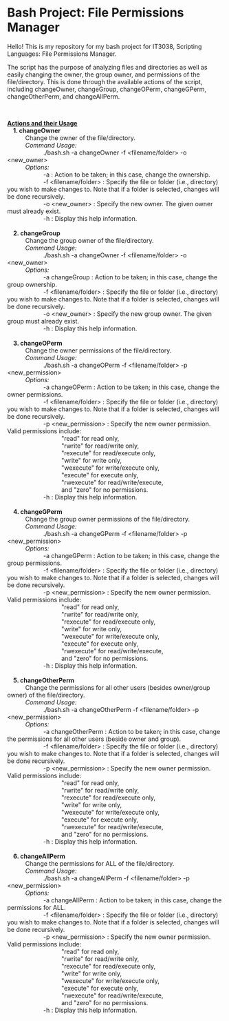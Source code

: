 # Bash Project: File Permissions Manager

Hello! This is my repository for my bash project for IT3038, Scripting Languages: File Permissions Manager.

The script has the purpose of analyzing files and directories as well as easily changing the owner, the group owner, and permissions of the file/directory. This is done through the available actions of the script, including changeOwner, changeGroup, changeOPerm, changeGPerm, changeOtherPerm, and changeAllPerm.

<br>

<ins>**Actions and their Usage**</ins>\
&emsp;**1. changeOwner**\
&emsp;&emsp;&emsp;Change the owner of the file/directory.\
&emsp;&emsp;&emsp;*Command Usage:*\
&emsp;&emsp;&emsp;&emsp;&emsp;&emsp;./bash.sh -a changeOwner -f <filename/folder> -o <new_owner>\
&emsp;&emsp;&emsp;*Options:*\
&emsp;&emsp;&emsp;&emsp;&emsp;&emsp;-a : Action to be taken; in this case, change the ownership.\
&emsp;&emsp;&emsp;&emsp;&emsp;&emsp;-f <filename/folder> : Specify the file or folder (i.e., directory) you wish to make changes to. Note that if a folder is selected, changes will be done recursively.\
&emsp;&emsp;&emsp;&emsp;&emsp;&emsp;-o <new_owner> : Specify the new owner. The given owner must already exist.\
&emsp;&emsp;&emsp;&emsp;&emsp;&emsp;-h : Display this help information.\
<br>
&emsp;**2. changeGroup**\
&emsp;&emsp;&emsp;Change the group owner of the file/directory.\
&emsp;&emsp;&emsp;*Command Usage:*\
&emsp;&emsp;&emsp;&emsp;&emsp;&emsp;./bash.sh -a changeOwner -f <filename/folder> -o <new_owner>\
&emsp;&emsp;&emsp;*Options:*\
&emsp;&emsp;&emsp;&emsp;&emsp;&emsp;-a changeGroup : Action to be taken; in this case, change the group ownership.\
&emsp;&emsp;&emsp;&emsp;&emsp;&emsp;-f <filename/folder> : Specify the file or folder (i.e., directory) you wish to make changes to. Note that if a folder is selected, changes will be done recursively.\
&emsp;&emsp;&emsp;&emsp;&emsp;&emsp;-o <new_owner> : Specify the new group owner. The given group must already exist.\
&emsp;&emsp;&emsp;&emsp;&emsp;&emsp;-h : Display this help information.\
<br>
&emsp;**3. changeOPerm**\
&emsp;&emsp;&emsp;Change the owner permissions of the file/directory.\
&emsp;&emsp;&emsp;*Command Usage:*\
&emsp;&emsp;&emsp;&emsp;&emsp;&emsp;./bash.sh -a changeOPerm -f <filename/folder> -p <new_permission>\
&emsp;&emsp;&emsp;*Options:*\
&emsp;&emsp;&emsp;&emsp;&emsp;&emsp;-a changeOPerm : Action to be taken; in this case, change the owner permissions.\
&emsp;&emsp;&emsp;&emsp;&emsp;&emsp;-f <filename/folder> : Specify the file or folder (i.e., directory) you wish to make changes to. Note that if a folder is selected, changes will be done recursively.\
&emsp;&emsp;&emsp;&emsp;&emsp;&emsp;-p <new_permission> : Specify the new owner permission. Valid permissions include:\
&emsp;&emsp;&emsp;&emsp;&emsp;&emsp;&emsp;&emsp;&emsp;"read" for read only,\
&emsp;&emsp;&emsp;&emsp;&emsp;&emsp;&emsp;&emsp;&emsp;"rwrite" for read/write only,\
&emsp;&emsp;&emsp;&emsp;&emsp;&emsp;&emsp;&emsp;&emsp;"rexecute" for read/execute only,\
&emsp;&emsp;&emsp;&emsp;&emsp;&emsp;&emsp;&emsp;&emsp;"write" for write only,\
&emsp;&emsp;&emsp;&emsp;&emsp;&emsp;&emsp;&emsp;&emsp;"wexecute" for write/execute only,\
&emsp;&emsp;&emsp;&emsp;&emsp;&emsp;&emsp;&emsp;&emsp;"execute" for execute only,\
&emsp;&emsp;&emsp;&emsp;&emsp;&emsp;&emsp;&emsp;&emsp;"rwexecute" for read/write/execute,\
&emsp;&emsp;&emsp;&emsp;&emsp;&emsp;&emsp;&emsp;&emsp;and "zero" for no permissions.\
&emsp;&emsp;&emsp;&emsp;&emsp;&emsp;-h : Display this help information.\
<br>
&emsp;**4. changeGPerm**\
&emsp;&emsp;&emsp;Change the group owner permissions of the file/directory.\
&emsp;&emsp;&emsp;*Command Usage:*\
&emsp;&emsp;&emsp;&emsp;&emsp;&emsp;./bash.sh -a changeGPerm -f <filename/folder> -p <new_permission>\
&emsp;&emsp;&emsp;*Options:*\
&emsp;&emsp;&emsp;&emsp;&emsp;&emsp;-a changeGPerm : Action to be taken; in this case, change the group permissions.\
&emsp;&emsp;&emsp;&emsp;&emsp;&emsp;-f <filename/folder> : Specify the file or folder (i.e., directory) you wish to make changes to. Note that if a folder is selected, changes will be done recursively.\
&emsp;&emsp;&emsp;&emsp;&emsp;&emsp;-p <new_permission> : Specify the new owner permission. Valid permissions include:\
&emsp;&emsp;&emsp;&emsp;&emsp;&emsp;&emsp;&emsp;&emsp;"read" for read only,\
&emsp;&emsp;&emsp;&emsp;&emsp;&emsp;&emsp;&emsp;&emsp;"rwrite" for read/write only,\
&emsp;&emsp;&emsp;&emsp;&emsp;&emsp;&emsp;&emsp;&emsp;"rexecute" for read/execute only,\
&emsp;&emsp;&emsp;&emsp;&emsp;&emsp;&emsp;&emsp;&emsp;"write" for write only,\
&emsp;&emsp;&emsp;&emsp;&emsp;&emsp;&emsp;&emsp;&emsp;"wexecute" for write/execute only,\
&emsp;&emsp;&emsp;&emsp;&emsp;&emsp;&emsp;&emsp;&emsp;"execute" for execute only,\
&emsp;&emsp;&emsp;&emsp;&emsp;&emsp;&emsp;&emsp;&emsp;"rwexecute" for read/write/execute,\
&emsp;&emsp;&emsp;&emsp;&emsp;&emsp;&emsp;&emsp;&emsp;and "zero" for no permissions.\
&emsp;&emsp;&emsp;&emsp;&emsp;&emsp;-h : Display this help information.\
<br>
&emsp;**5. changeOtherPerm**\
&emsp;&emsp;&emsp;Change the permissions for all other users (besides owner/group owner) of the file/directory.\
&emsp;&emsp;&emsp;*Command Usage:*\
&emsp;&emsp;&emsp;&emsp;&emsp;&emsp;./bash.sh -a changeOtherPerm -f <filename/folder> -p <new_permission>\
&emsp;&emsp;&emsp;*Options:*\
&emsp;&emsp;&emsp;&emsp;&emsp;&emsp;-a changeOtherPerm : Action to be taken; in this case, change the permissions for all other users (beside owner and group).\
&emsp;&emsp;&emsp;&emsp;&emsp;&emsp;-f <filename/folder> : Specify the file or folder (i.e., directory) you wish to make changes to. Note that if a folder is selected, changes will be done recursively.\
&emsp;&emsp;&emsp;&emsp;&emsp;&emsp;-p <new_permission> : Specify the new owner permission. Valid permissions include:\
&emsp;&emsp;&emsp;&emsp;&emsp;&emsp;&emsp;&emsp;&emsp;"read" for read only,\
&emsp;&emsp;&emsp;&emsp;&emsp;&emsp;&emsp;&emsp;&emsp;"rwrite" for read/write only,\
&emsp;&emsp;&emsp;&emsp;&emsp;&emsp;&emsp;&emsp;&emsp;"rexecute" for read/execute only,\
&emsp;&emsp;&emsp;&emsp;&emsp;&emsp;&emsp;&emsp;&emsp;"write" for write only,\
&emsp;&emsp;&emsp;&emsp;&emsp;&emsp;&emsp;&emsp;&emsp;"wexecute" for write/execute only,\
&emsp;&emsp;&emsp;&emsp;&emsp;&emsp;&emsp;&emsp;&emsp;"execute" for execute only,\
&emsp;&emsp;&emsp;&emsp;&emsp;&emsp;&emsp;&emsp;&emsp;"rwexecute" for read/write/execute,\
&emsp;&emsp;&emsp;&emsp;&emsp;&emsp;&emsp;&emsp;&emsp;and "zero" for no permissions.\
&emsp;&emsp;&emsp;&emsp;&emsp;&emsp;-h : Display this help information.\
<br>
&emsp;**6. changeAllPerm**\
&emsp;&emsp;&emsp;Change the permissions for ALL of the file/directory.\
&emsp;&emsp;&emsp;*Command Usage:*\
&emsp;&emsp;&emsp;&emsp;&emsp;&emsp;./bash.sh -a changeAllPerm -f <filename/folder> -p <new_permission>\
&emsp;&emsp;&emsp;*Options:*\
&emsp;&emsp;&emsp;&emsp;&emsp;&emsp;-a changeAllPerm : Action to be taken; in this case, change the permissions for ALL.\
&emsp;&emsp;&emsp;&emsp;&emsp;&emsp;-f <filename/folder> : Specify the file or folder (i.e., directory) you wish to make changes to. Note that if a folder is selected, changes will be done recursively.\
&emsp;&emsp;&emsp;&emsp;&emsp;&emsp;-p <new_permission> : Specify the new owner permission. Valid permissions include:\
&emsp;&emsp;&emsp;&emsp;&emsp;&emsp;&emsp;&emsp;&emsp;"read" for read only,\
&emsp;&emsp;&emsp;&emsp;&emsp;&emsp;&emsp;&emsp;&emsp;"rwrite" for read/write only,\
&emsp;&emsp;&emsp;&emsp;&emsp;&emsp;&emsp;&emsp;&emsp;"rexecute" for read/execute only,\
&emsp;&emsp;&emsp;&emsp;&emsp;&emsp;&emsp;&emsp;&emsp;"write" for write only,\
&emsp;&emsp;&emsp;&emsp;&emsp;&emsp;&emsp;&emsp;&emsp;"wexecute" for write/execute only,\
&emsp;&emsp;&emsp;&emsp;&emsp;&emsp;&emsp;&emsp;&emsp;"execute" for execute only,\
&emsp;&emsp;&emsp;&emsp;&emsp;&emsp;&emsp;&emsp;&emsp;"rwexecute" for read/write/execute,\
&emsp;&emsp;&emsp;&emsp;&emsp;&emsp;&emsp;&emsp;&emsp;and "zero" for no permissions.\
&emsp;&emsp;&emsp;&emsp;&emsp;&emsp;-h : Display this help information.
